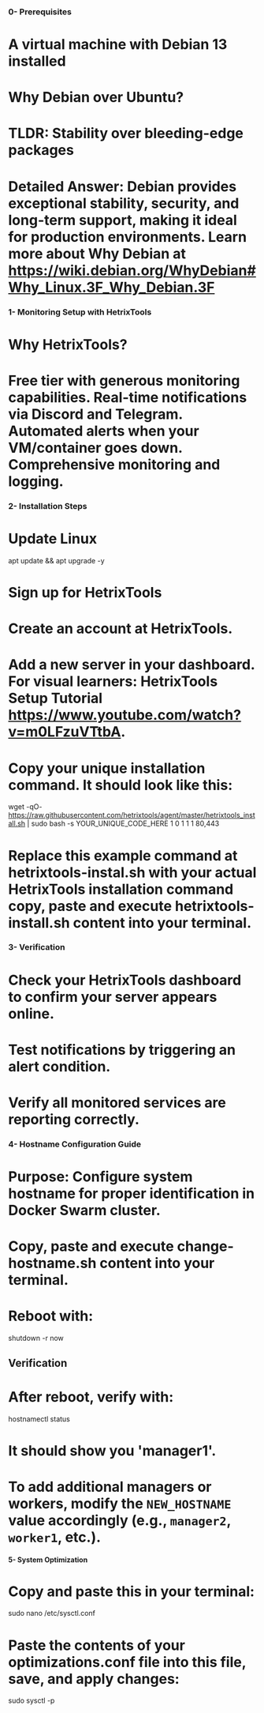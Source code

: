 ### 0- Prerequisites ###
# A virtual machine with Debian 13 installed

# Why Debian over Ubuntu?
# TLDR: Stability over bleeding-edge packages
# Detailed Answer: Debian provides exceptional stability, security, and long-term support, making it ideal for production environments. Learn more about Why Debian at https://wiki.debian.org/WhyDebian#Why_Linux.3F_Why_Debian.3F

### 1- Monitoring Setup with HetrixTools ###
# Why HetrixTools?
# Free tier with generous monitoring capabilities. Real-time notifications via Discord and Telegram. Automated alerts when your VM/container goes down. Comprehensive monitoring and logging.

### 2- Installation Steps ###
# Update Linux
apt update && apt upgrade -y

# Sign up for HetrixTools
# Create an account at HetrixTools.
# Add a new server in your dashboard. For visual learners: HetrixTools Setup Tutorial https://www.youtube.com/watch?v=m0LFzuVTtbA.

# Copy your unique installation command. It should look like this:
wget -qO- https://raw.githubusercontent.com/hetrixtools/agent/master/hetrixtools_install.sh | sudo bash -s YOUR_UNIQUE_CODE_HERE 1 0 1 1 1 80,443
# Replace this example command at hetrixtools-instal.sh with your actual HetrixTools installation command copy, paste and execute hetrixtools-install.sh content into your terminal.

### 3- Verification ###
# Check your HetrixTools dashboard to confirm your server appears online.
# Test notifications by triggering an alert condition.
# Verify all monitored services are reporting correctly.

### 4- Hostname Configuration Guide ###
# Purpose: Configure system hostname for proper identification in Docker Swarm cluster.
# Copy, paste and execute change-hostname.sh content into your terminal.
# Reboot with:
shutdown -r now

## Verification
# After reboot, verify with:
hostnamectl status

# It should show you 'manager1'.
# To add additional managers or workers, modify the `NEW_HOSTNAME` value accordingly (e.g., `manager2`, `worker1`, etc.).

#### 5- System Optimization ####
# Copy and paste this in your terminal:
sudo nano /etc/sysctl.conf

# Paste the contents of your optimizations.conf file into this file, save, and apply changes:
sudo sysctl -p


